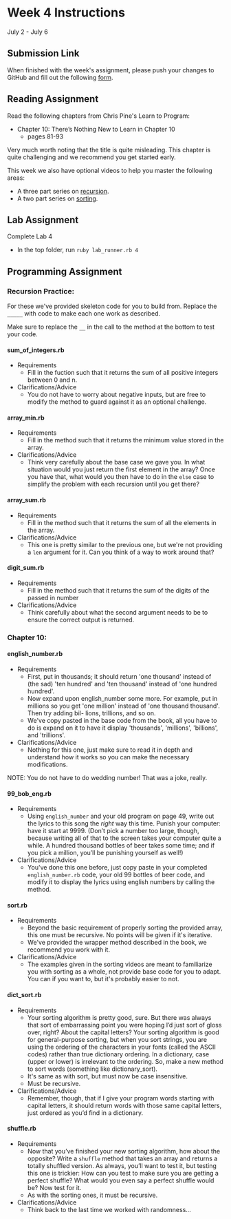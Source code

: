 # Week 4 Instructions

July 2 - July 6

## Submission Link

When finished with the week's assignment, please push your changes to GitHub and fill out the following <a href="https://goo.gl/forms/5OHeR0G65KQPMuS93">form</a>.

## Reading Assignment

Read the following chapters from Chris Pine's Learn to Program:

- Chapter 10: There’s Nothing New to Learn in Chapter 10
  - pages 81-93

Very much worth noting that the title is quite misleading. This chapter is quite challenging and we recommend you get started early.

This week we also have optional videos to help you master the following areas:

- A three part series on <a href="https://www.youtube.com/playlist?list=PL_Otc46JXAZ7IV44EzIr1pDin0Q_EV0MD">recursion</a>.
- A two part series on <a href="https://www.youtube.com/playlist?list=PL_Otc46JXAZ7f-AkN5DYpHGp0tnFPjPQE">sorting</a>.

## Lab Assignment

Complete Lab 4

- In the top folder, run `ruby lab_runner.rb 4`

## Programming Assignment

### Recursion Practice:

For these we've provided skeleton code for you to build from. Replace the `_____` with code to make each one work as described.

Make sure to replace the `__` in the call to the method at the bottom to test your code.

#### sum_of_integers.rb

- Requirements
  - Fill in the fuction such that it returns the sum of all positive integers between 0 and n.
- Clarifications/Advice
  - You do not have to worry about negative inputs, but are free to modify the method to guard against it as an optional challenge.

#### array_min.rb

- Requirements
  - Fill in the method such that it returns the minimum value stored in the array.
- Clarifications/Advice
  - Think very carefully about the base case we gave you. In what situation would you just return the first element in the array? Once you have that, what would you then have to do in the `else` case to simplify the problem with each recursion until you get there?

#### array_sum.rb

- Requirements
  - Fill in the method such that it returns the sum of all the elements in the array.
- Clarifications/Advice
  - This one is pretty similar to the previous one, but we're not providing a `len` argument for it. Can you think of a way to work around that?

#### digit_sum.rb

- Requirements
  - Fill in the method such that it returns the sum of the digits of the passed in number
- Clarifications/Advice
  - Think carefully about what the second argument needs to be to ensure the correct output is returned.

### Chapter 10:

#### english_number.rb

- Requirements
  - First, put in thousands; it should return 'one thousand' instead of (the sad) 'ten hundred' and 'ten thousand' instead of 'one hundred hundred'.
  - Now expand upon english_number some more. For example, put in millions so you get 'one million' instead of 'one thousand thousand'. Then try adding bil- lions, trillions, and so on.
  - We've copy pasted in the base code from the book, all you have to do is expand on it to have it display 'thousands', 'millions', 'billions', and 'trillions'.
- Clarifications/Advice
  - Nothing for this one, just make sure to read it in depth and understand how it works so you can make the necessary modifications.
  
NOTE: You do not have to do wedding number! That was a joke, really.

#### 99_bob_eng.rb

- Requirements
  - Using `english_number` and your old program on page 49, write out the lyrics to this song the *right* way this time. Punish your computer: have it start at 9999. (Don’t pick a number too large, though, because writing all of that to the screen takes your computer quite a while. A hundred thousand bottles of beer takes some time; and if you pick a million, you’ll be punishing yourself as well!)
- Clarifications/Advice
  - You've done this one before, just copy paste in your completed `english_number.rb` code, your old 99 bottles of beer code, and modify it to display the lyrics using english numbers by calling the method.

#### sort.rb

- Requirements
  - Beyond the basic requirement of properly sorting the provided array, this one must be recursive. No points will be given if it's iterative.
  - We've provided the wrapper method described in the book, we recommend you work with it.
- Clarifications/Advice
  - The examples given in the sorting videos are meant to familiarize you with sorting as a whole, not provide base code for you to adapt. You can if you want to, but it's probably easier to not.

#### dict_sort.rb

- Requirements
  - Your sorting algorithm is pretty good, sure. But there was always that sort of embarrassing point you were hoping I’d just sort of gloss over, right? About the capital letters? Your sorting algorithm is good for general-purpose sorting, but when you sort strings, you are using the ordering of the characters in your fonts (called the ASCII codes) rather than true dictionary ordering. In a dictionary, case (upper or lower) is irrelevant to the ordering. So, make a new method to sort words (something like dictionary_sort).
  - It's same as with sort, but must now be case insensitive.
  - Must be recursive.
- Clarifications/Advice
  - Remember, though, that if I give your program words starting with capital letters, it should return words with those same capital letters, just ordered as you’d find in a dictionary.

#### shuffle.rb

- Requirements
  - Now that you’ve finished your new sorting algorithm, how about the opposite? Write a `shuffle` method that takes an array and returns a totally shuffled version. As always, you’ll want to test it, but testing this one is trickier: How can you test to make sure you are getting a perfect shuffle? What would you even say a perfect shuffle would be? Now test for it.
  - As with the sorting ones, it must be recursive.
- Clarifications/Advice
  - Think back to the last time we worked with randomness...
